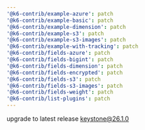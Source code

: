```yaml
---
'@k6-contrib/example-azure': patch
'@k6-contrib/example-basic': patch
'@k6-contrib/example-dimension': patch
'@k6-contrib/example-s3': patch
'@k6-contrib/example-s3-images': patch
'@k6-contrib/example-with-tracking': patch
'@k6-contrib/fields-azure': patch
'@k6-contrib/fields-bigint': patch
'@k6-contrib/fields-dimension': patch
'@k6-contrib/fields-encrypted': patch
'@k6-contrib/fields-s3': patch
'@k6-contrib/fields-s3-images': patch
'@k6-contrib/fields-weight': patch
'@k6-contrib/list-plugins': patch
---
```


upgrade to latest release keystone@26.1.0
